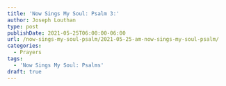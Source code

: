 ```yaml
---
title: 'Now Sings My Soul: Psalm 3:'
author: Joseph Louthan
type: post
publishDate: 2021-05-25T06:00:00-06:00
url: /now-sings-my-soul-psalm/2021-05-25-am-now-sings-my-soul-psalm/
categories:
  - Prayers
tags:
  - 'Now Sings My Soul: Psalms'
draft: true
---
```

<div style="font-variant: small-caps;">

</div>

